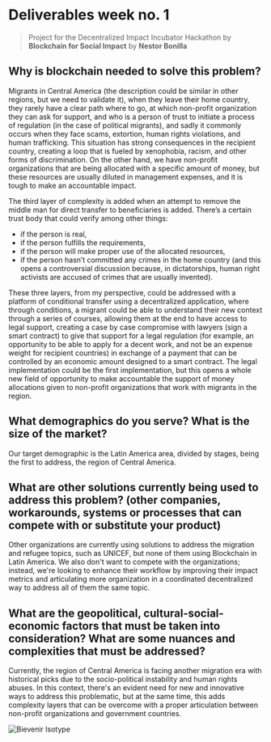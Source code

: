 # Deliverables week no. 1
> Project for the Decentralized Impact Incubator Hackathon by **Blockchain for Social Impact**
> by **Nestor Bonilla**

## Why is blockchain needed to solve this problem?

Migrants in Central America (the description could be similar in other regions, but we need to validate it), when they leave their home country, they rarely have a clear path where to go, at which non-profit organization they can ask for support, and who is a person of trust to initiate a process of regulation (in the case of political migrants), and sadly it commonly occurs when they face scams, extortion, human rights violations, and human trafficking. This situation has strong consequences in the recipient country, creating a loop that is fueled by xenophobia, racism, and other forms of discrimination. On the other hand, we have non-profit organizations that are being allocated with a specific amount of money, but these resources are usually diluted in management expenses, and it is tough to make an accountable impact.

The third layer of complexity is added when an attempt to remove the middle man for direct transfer to beneficiaries is added. There’s a certain trust body that could verify among other things:
* if the person is real,
* if the person fulfills the requirements,
* if the person will make proper use of the allocated resources,
* if the person hasn’t committed any crimes in the home country (and this opens a controversial discussion because, in dictatorships, human right activists are accused of crimes that are usually invented).

These three layers, from my perspective, could be addressed with a platform of conditional transfer using a decentralized application, where through conditions, a migrant could be able to understand their new context through a series of courses, allowing them at the end to have access to legal support, creating a case by case compromise with lawyers (sign a smart contract) to give that support for a legal regulation (for example, an opportunity to be able to apply for a decent work, and not be an expense weight for recipient countries) in exchange of a payment that can be controlled by an economic amount designed to a smart contract. The legal implementation could be the first implementation, but this opens a whole new field of opportunity to make accountable the support of money allocations given to non-profit organizations that work with migrants in the region.

## What demographics do you serve? What is the size of the market?
Our target demographic is the Latin America area, divided by stages, being the first to address, the region of Central America.

## What are other solutions currently being used to address this problem? (other companies, workarounds, systems or processes that can compete with or substitute your product)

Other organizations are currently using solutions to address the migration and refugee topics, such as UNICEF, but none of them using Blockchain in Latin America. We also don't want to compete with the organizations; instead, we're looking to enhance their workflow by improving their impact metrics and articulating more organization in a coordinated decentralized way to address all of them the same topic. 

## What are the geopolitical, cultural-social-economic factors that must be taken into consideration? What are some nuances and complexities that must be addressed?

Currently, the region of Central America is facing another migration era with historical picks due to the socio-political instability and human rights abuses. In this context, there's an evident need for new and innovative ways to address this problematic, but at the same time, this adds complexity layers that can be overcome with a proper articulation between non-profit organizations and government countries.

![Bievenir Isotype](https://github.com/nestorbonilla/bienvenir/tree/master/documentation/resources/isotype.svg)